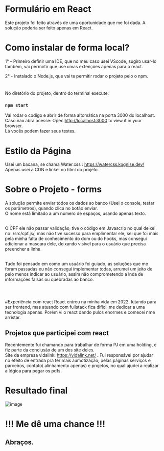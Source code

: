 # Formulário em React
Este projeto foi feito através de uma oportunidade que me foi dada.
A solução poderia ser feito apenas em React.

# Como instalar de forma local?

 1° -
Primeiro definir uma IDE, que no meu caso usei VScode, sugiro usar-lo também, vai permirtir que use umas extenções apenas para o react.

2° -
Instalado o Node.js, que vai te permitir rodar o projeto pelo o npm.
#
No diretório do projeto, dentro do terminal execute:
### `npm start`

Vai rodar o codigo e abrir de forma altomática na porta 3000 do localhost. 
Caso não abra acesse:  Open [http://localhost:3000](http://localhost:3000) to view it in your browser.
<br/>
Lá vocês podem fazer seus testes.

# Estilo da Página
Usei um bacana, se chama Water.css : https://watercss.kognise.dev/
Apenas usei a CDN e linkei no html do projeto.

#
# Sobre o Projeto - forms

A solução permite enviar todos os dados ao banco (Usei o console, testar os parâmetros), quando clica no botão enviar.
<br/>
O nome está limitado a um numero de espaços, usando apenas texto.

<br/>O CPF ele não passar validação, tive o código
em Javascrip no qual deixei no ./src/cpf.js/, mas não tive sucesso para emplimentar ele, sei que foi mais pela 
minha falta de conhecimento do dom ou do hooks, mas consegui adicionar a mascara dele, deixando visível para o 
usuário que precisa preencher a linha.

<br/>Tudo foi pensado em como um usuário foi guiado, as soluções que me foram passadas
eu não consegui implementar todas, arrumei um jeito de pelo menos indicar ao usuário, assim não comprometendo a inda de informações 
falsas ou quebradas ao banco.
<br/><br/>

#

#Experiência com react
React entrou na minha vida em 2022, lutando para ser frontend, mas atuando com fullstack fica dificil me dedicar 
a uma tecnologia apenas. Porém vi o react dando pulos enormes e comecei nme arristar. 
## Projetos que participei com react<br/>
Recentemente fui chamando para trabalhar de forma PJ em uma holding, e fiz parte da conclusão de um dos site deles.
<br/>
Site da empresa vidalink: https://vidalink.net/ .
Fui responsável por ajudar no efeito de entrada pra ter mais aumotização, pelas páginas serviços e parceiros, contato( alinhamento apenas) 
e projetos, no qual ajudei a realizar a lógica para pegar os pdfs.


# Resultado final
![image](https://user-images.githubusercontent.com/32625973/162633486-65d372cb-bf52-4c5d-86d3-f5e37f970599.png)

# !!! Me dê uma chance !!!

## Abraços.
